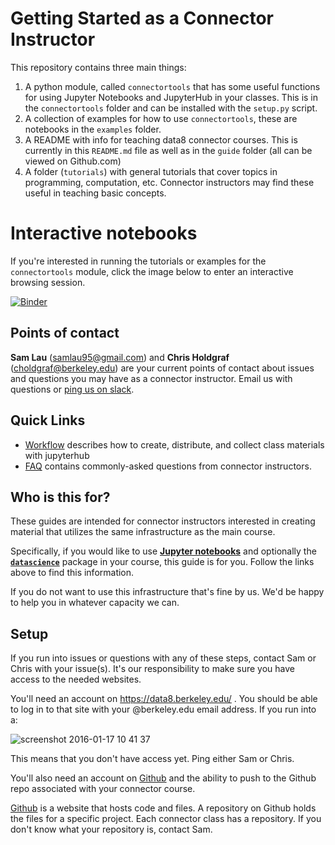 # Getting Started as a Connector Instructor
This repository contains three main things:

1. A python module, called `connectortools` that has some useful functions for using Jupyter Notebooks and JupyterHub in your classes. This is in the `connectortools` folder and can be installed with the `setup.py` script.
2. A collection of examples for how to use `connectortools`, these are notebooks in the `examples` folder. 
3. A README with info for teaching data8 connector courses. This is currently in this `README.md` file as well as in the `guide` folder (all can be viewed on Github.com)
4. A folder (`tutorials`) with general tutorials that cover topics in programming, computation, etc. Connector instructors may find these useful in teaching basic concepts.

# Interactive notebooks
If you're interested in running the tutorials or examples for the `connectortools` module, click the image below to enter an interactive browsing session.

[![Binder](http://mybinder.org/badge.svg)](http://mybinder.org:/repo/data-8/connector-instructors)

## Points of contact

**Sam Lau** (samlau95@gmail.com) and **Chris Holdgraf** (choldgraf@berkeley.edu) are your current points of contact about issues and questions you may have as a connector instructor. Email us with questions or [ping us on slack][slack].

[slack]: https://data8-connectors.slack.com/messages/general/

## Quick Links

* [Workflow](guide/workflow.md) describes how to create, distribute, and collect class materials with jupyterhub
* [FAQ](guide/faq.md) contains commonly-asked questions from connector instructors.

## Who is this for?

These guides are intended for connector instructors interested in creating
material that utilizes the same infrastructure as the main course.

Specifically, if you would like to use [**Jupyter notebooks**][ipython] and
optionally the [**`datascience`**][datascience] package in your course, this
guide is for you. Follow the links above to find this information.

[ipython]: http://ipython.org/notebook.html
[datascience]: https://github.com/data-8/datascience

If you do not want to use this infrastructure that's fine by us. We'd be happy
to help you in whatever capacity we can.

## Setup

If you run into issues or questions with any of these steps, contact Sam or
Chris with your issue(s). It's our responsibility to make sure you have access
to the needed websites.

You'll need an account on https://data8.berkeley.edu/ . You should be able to
log in to that site with your @berkeley.edu email address. If you run into a:

![screenshot 2016-01-17 10 41 37](https://cloud.githubusercontent.com/assets/2468904/12379069/6dd0cf96-bd07-11e5-9261-18f99528f050.png)

This means that you don't have access yet. Ping either Sam or Chris.

You'll also need an account on [Github][github] and the ability to push to the
Github repo associated with your connector course.

[Github][github] is a website that hosts code and files. A repository on Github
holds the files for a specific project. Each connector class has a repository.
If you don't know what your repository is, contact Sam.

[github]: https://github.com/

